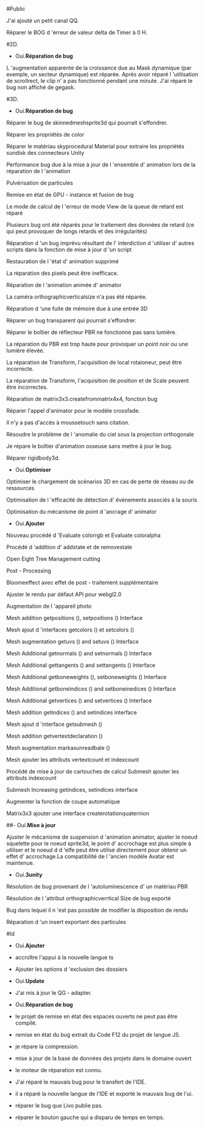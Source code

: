 #Public

J'ai ajouté un petit canal QQ.


Réparer le BOG d 'erreur de valeur delta de Timer à 0 H.

#2D.

- Oui.**Réparation de bug**

L 'augmentation apparente de la croissance due au Mask dynamique (par exemple, un secteur dynamique) est réparée.
Après avoir réparé l 'utilisation de scrollrect, le clip n' a pas fonctionné pendant une minute.
J'ai réparé le bug non affiché de gegask.

#3D.

- Oui.**Réparation de bug**

Réparer le bug de skinnedmeshsprite3d qui pourrait s'effondrer.

Réparer les propriétés de color

Réparer le matériau skyprocedural Material pour extraire les propriétés sundisk des connecteurs Unity

Performance bug due à la mise à jour de l 'ensemble d' animation lors de la réparation de l 'animation

Pulvérisation de particules

Remise en état de GPU - instance et fusion de bug

Le mode de calcul de l 'erreur de mode View de la queue de retard est réparé

Plusieurs bug ont été réparés pour le traitement des données de retard (ce qui peut provoquer de longs retards et des irrégularités)

Réparation d 'un bug imprévu résultant de l' interdiction d 'utiliser d' autres scripts dans la fonction de mise à jour d 'un script

Restauration de l 'état d' animation supprimé

La réparation des pixels peut être inefficace.

Réparation de l 'animation animée d' animator

La caméra orthographicverticalsize n'a pas été réparée.

Réparation d 'une fuite de mémoire due à une entrée 3D

Réparer un bug transparent qui pourrait s'effondrer.

Réparer le boîtier de réflecteur PBR ne fonctionne pas sans lumière.

La réparation du PBR est trop haute pour provoquer un point noir ou une lumière élevée.

La réparation de Transform, l'acquisition de local rotaioneur, peut être incorrecte.

La réparation de Transform, l'acquisition de position et de Scale peuvent être incorrectes.

Réparation de matrix3x3.createfrommatrix4x4, fonction bug

Réparer l'appel d'animator pour le modèle crossfade.

Il n'y a pas d'accès à moussetouch sans citation.

Résoudre le problème de l 'anomalie du ciel sous la projection orthogonale

Je répare le boîtier d'animation osseuse sans mettre à jour le bug.

Réparer rigidbody3d.

- Oui.**Optimiser**

Optimiser le chargement de scénarios 3D en cas de perte de réseau ou de ressources

Optimisation de l 'efficacité de détection d' événements associés à la souris

Optimisation du mécanisme de point d 'ancrage d' animator

- Oui.**Ajouter**

Nouveau procédé d 'Evaluate colorrgb et Evaluate coloralpha

Procédé d 'addition d' addstate et de removestate

Open Eight Tree Management cutting

Post - Processing

Bloomeeffect avec effet de post - traitement supplémentaire

Ajuster le rendu par défaut API pour webgl2.0

Augmentation de l 'appareil photo

Mesh addition getpositions (), setpositions () Interface

Mesh ajout d 'interfaces getcolors () et setcolors ()

Mesh augmentation getuvs () and setuvs () Interface

Mesh Additional getnormals () and setnormals () Interface

Mesh Additional gettangents () and settangents () Interface

Mesh Additional getboneweights (), setboneweights () Interface

Mesh Additional getboneindices () and setboneinedices () Interface

Mesh Additional getvertices () and setvertices () Interface

Mesh addition getindices () and setindices interface

Mesh ajout d 'interface getsubmesh ()

Mesh addition getvertextdeclaration ()

Mesh augmentation markasunreadbale ()

Mesh ajouter les attributs vertextcount et indexcount

Procédé de mise à jour de cartouches de calcul
Submesh ajouter les attributs indexcount

Submesh Increasing getindices, setindices interface

Augmenter la fonction de coupe automatique

Matrix3x3 ajouter une interface createrotationquaternion

##- Oui.**Mise à jour** 

Ajuster le mécanisme de suspension d 'animation animator, ajuster le noeud squelette pour le noeud sprite3d, le point d' accrochage est plus simple à utiliser et le noeud d d 'elfe peut être utilisé directement pour obtenir un effet d' accrochage.La compatibilité de l 'ancien modèle Avatar est maintenue.

- Oui.**3unity**

Résolution de bug provenant de l 'autoluminescence d' un matériau PBR

Résolution de l 'attribut orthographicverrtical Size de bug exporté

Bug dans lequel il n 'est pas possible de modifier la disposition de rendu

Réparation d 'un insert exportant des particules

#Id

- Oui.**Ajouter**

- accroître l'appui à la nouvelle langue ts

- Ajouter les options d 'exclusion des dossiers

- Oui.**Update**

- J'ai mis à jour le QG - adapter.

- Oui.**Réparation de bug**

- le projet de remise en état des espaces ouverts ne peut pas être compilé.

- remise en état du bug extrait du Code F12 du projet de langue JS.

- je répare la compression.

- mise à jour de la base de données des projets dans le domaine ouvert

- le moteur de réparation est connu.

- J'ai réparé le mauvais bug pour le transfert de l'IDE.

- il a réparé la nouvelle langue de l'IDE et exporté le mauvais bug de l'ui.

- réparer le bug que Livo publie pas.

- réparer le bouton gauche qui a disparu de temps en temps.